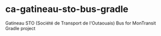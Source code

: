 # ca-gatineau-sto-bus-gradle
Gatineau STO (Société de Transport de l'Outaouais) Bus for MonTransit Gradle project
